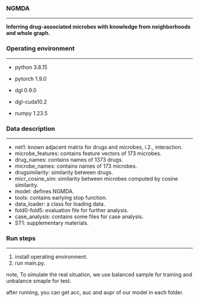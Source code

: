 ### NGMDA

***

**Inferring drug-associated microbes with knowledge from neighborhoods and whole graph.**

### Operating environment

***

- python 3.8.15

- pytorch 1.9.0

- dgl 0.9.0

- dgl-cuda10.2

- numpy 1.23.5

### Data description

***

- net1: known adjacent matrix for drugs and microbes, i.2., interaction.
- microbe_features: contains feature vectors of 173 microbes.
- drug_names: contains names of 1373 drugs.
- microbe_names: contains names of 173 microbes.
- drugsimilarity: similarity between drugs.
- micr_cosine_sim: similarity between microbes computed by cosine similarity.
- model: defines NGMDA.
- tools: contains earlying stop function.
- data_loader: a class for loading data.
- fold0-fold5: evaluation file for further analysis.
- case_analysis: contains some files for case analysis.
- ST1: supplementary materials.

### Run steps

***

1. install operating environment.
2. run main.py.

note, To simulate the real situation, we use balanced sample for training and unbalance smaple for test.

after running, you can get acc, auc and aupr of our model in each folder.

